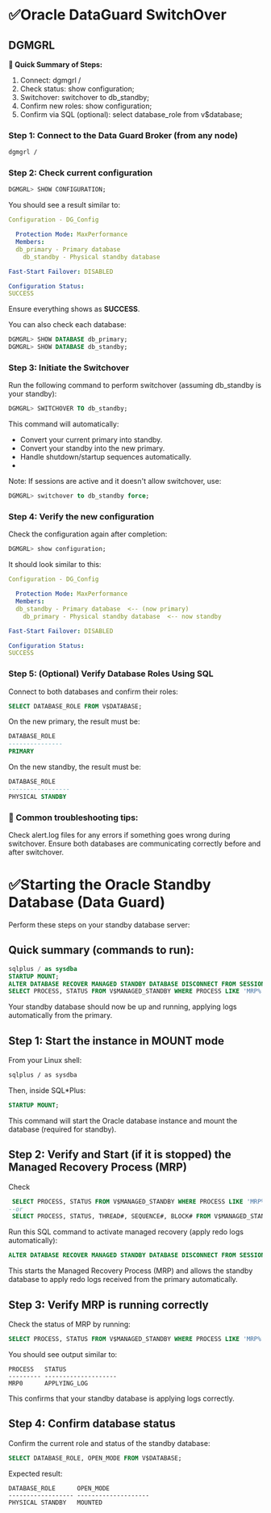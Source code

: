 # ✅Oracle DataGuard SwitchOver
## DGMGRL

**📝 Quick Summary of Steps:**
1. Connect: dgmgrl /
2. Check status: show configuration;
3. Switchover: switchover to db_standby;
4. Confirm new roles: show configuration;
5. Confirm via SQL (optional): select database_role from v$database;

### Step 1: Connect to the Data Guard Broker (from any node)
````bash
dgmgrl /
````
### Step 2: Check current configuration
````sql
DGMGRL> SHOW CONFIGURATION;
````
You should see a result similar to:

````yaml
Configuration - DG_Config

  Protection Mode: MaxPerformance
  Members:
  db_primary - Primary database
    db_standby - Physical standby database

Fast-Start Failover: DISABLED

Configuration Status:
SUCCESS
````

Ensure everything shows as **SUCCESS**.

You can also check each database:

````sql
DGMGRL> SHOW DATABASE db_primary;
DGMGRL> SHOW DATABASE db_standby;
````

### Step 3: Initiate the Switchover
Run the following command to perform switchover (assuming db_standby is your standby):

````sql
DGMGRL> SWITCHOVER TO db_standby;
````
This command will automatically:

- Convert your current primary into standby.
- Convert your standby into the new primary.
- Handle shutdown/startup sequences automatically.
- 
Note: If sessions are active and it doesn't allow switchover, use:

````sql
DGMGRL> switchover to db_standby force;
````

### Step 4: Verify the new configuration
Check the configuration again after completion:

````sql
DGMGRL> show configuration;
````

It should look similar to this:

````yaml
Configuration - DG_Config

  Protection Mode: MaxPerformance
  Members:
  db_standby - Primary database  <-- (now primary)
    db_primary - Physical standby database  <-- now standby

Fast-Start Failover: DISABLED

Configuration Status:
SUCCESS
````

### Step 5: (Optional) Verify Database Roles Using SQL
Connect to both databases and confirm their roles:

````sql
SELECT DATABASE_ROLE FROM V$DATABASE;
````
On the new primary, the result must be:

````sql
DATABASE_ROLE
---------------
PRIMARY
````
On the new standby, the result must be:

````sql
DATABASE_ROLE
-----------------
PHYSICAL STANDBY
````

### 🔧 Common troubleshooting tips:
Check alert.log files for any errors if something goes wrong during switchover.
Ensure both databases are communicating correctly before and after switchover.



# ✅Starting the Oracle Standby Database (Data Guard)
Perform these steps on your standby database server:

## Quick summary (commands to run):
````sql
sqlplus / as sysdba
STARTUP MOUNT;
ALTER DATABASE RECOVER MANAGED STANDBY DATABASE DISCONNECT FROM SESSION;
SELECT PROCESS, STATUS FROM V$MANAGED_STANDBY WHERE PROCESS LIKE 'MRP%';
````
Your standby database should now be up and running, applying logs automatically from the primary.


## Step 1: Start the instance in MOUNT mode
From your Linux shell:

````bash
sqlplus / as sysdba
````
Then, inside SQL*Plus:

````sql
STARTUP MOUNT;
````
This command will start the Oracle database instance and mount the database (required for standby).

## Step 2: Verify and Start (if it is stopped) the Managed Recovery Process (MRP)
Check

````sql
 SELECT PROCESS, STATUS FROM V$MANAGED_STANDBY WHERE PROCESS LIKE 'MRP%';
--or
 SELECT PROCESS, STATUS, THREAD#, SEQUENCE#, BLOCK# FROM V$MANAGED_STANDBY;
````

Run this SQL command to activate managed recovery (apply redo logs automatically):

````sql
ALTER DATABASE RECOVER MANAGED STANDBY DATABASE DISCONNECT FROM SESSION;
````
This starts the Managed Recovery Process (MRP) and allows the standby database to apply redo logs received from the primary automatically.

## Step 3: Verify MRP is running correctly
Check the status of MRP by running:

````sql
SELECT PROCESS, STATUS FROM V$MANAGED_STANDBY WHERE PROCESS LIKE 'MRP%';
````
You should see output similar to:

````
PROCESS   STATUS
--------- --------------------
MRP0      APPLYING_LOG
````

This confirms that your standby database is applying logs correctly.

## Step 4: Confirm database status
Confirm the current role and status of the standby database:

````sql
SELECT DATABASE_ROLE, OPEN_MODE FROM V$DATABASE;
````

Expected result:

````
DATABASE_ROLE      OPEN_MODE
------------------ --------------------
PHYSICAL STANDBY   MOUNTED
````





